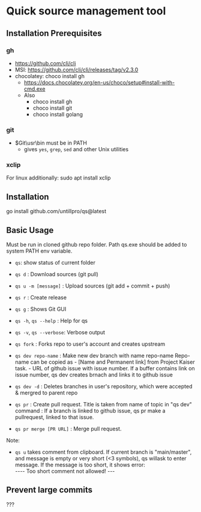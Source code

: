 # Quick source management tool

## Installation Prerequisites

### gh
- https://github.com/cli/cli
- MSI: https://github.com/cli/cli/releases/tag/v2.3.0
- chocolatey: choco install gh
  - https://docs.chocolatey.org/en-us/choco/setup#install-with-cmd.exe
  - Also
    - choco install gh
    - choco install git
    - choco install golang

### git

- $Git\usr\bin must be in PATH
  - gives `yes`, `grep`, `sed` and other Unix utilities

### xclip
For linux additionally:   sudo apt install xclip

## Installation

go install github.com/untillpro/qs@latest

## Basic Usage
Must be run in cloned github repo folder.
Path qs.exe should be added to system PATH env variable.

- `qs`: show status of current folder

- `qs d`                 : Download sources (git pull)
- `qs u -m [message]`    : Upload sources (git add + commit + push)
- `qs r`                 : Create release
- `qs g`                 : Shows Git GUI
- `qs -h`, `qs --help`   : Help for qs
- `qs -v`, `qs --verbose`: Verbose output

- `qs fork`  		         : Forks repo to user's account and creates upstream
- `qs dev repo-name`     : Make new dev branch with name repo-name
                           Repo-name can be copied as 
                            - [Name and Permanent link] from Project Kaiser task. 
                            - URL of github issue with issue number.
                           If a buffer contains link on issue number, qs dev creates brnach and links it to github issue

- `qs dev -d`         	 : Deletes branches in user's repository, which were accepted & mergred to parent repo
- `qs pr`                : Create pull request. Title is taken from name of topic in "qs dev" command
                         : If a branch is linked to github issue, qs pr make  a pullrequest, linked to that issue.
- `qs pr merge [PR URL]`  : Merge pull request. 

Note:
  - `qs u` takes comment from clipboard. If current branch is "main/master", 
           and message is empty or very short (<3 symbols), qs willask to enter message.
           If the message is too short, it shows error:   
                  ----  Too short comment not allowed! --- 

## Prevent large commits

???



